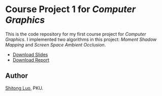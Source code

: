 # Course Project 1 for *Computer Graphics*

This is the code repository for my first course project for *Computer Graphics*. I implemented two algorithms in this project: *Moment Shadow Mapping* and *Screen Space Ambient Occlusion*.

- [Download Slides](https://luost.me/files/2019/05/12/cg-project-1-slides.html)
- [Download Report](https://luost.me/files/2019/05/12/cg-project-1-report.html)

## Author

[Shitong Luo](https://luost.me), PKU.

